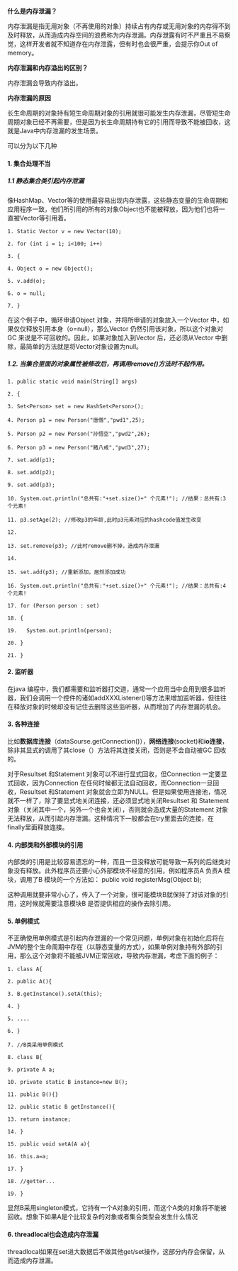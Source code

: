 **什么是内存泄漏？**

内存泄漏是指无用对象（不再使用的对象）持续占有内存或无用对象的内存得不到及时释放，从而造成内存空间的浪费称为内存泄漏。内存泄露有时不严重且不易察觉，这样开发者就不知道存在内存泄露，但有时也会很严重，会提示你Out of memory。



**内存泄漏和内存溢出的区别？**

内存泄漏会导致内存溢出。



**内存泄漏的原因**

长生命周期的对象持有短生命周期对象的引用就很可能发生内存泄漏，尽管短生命周期对象已经不再需要，但是因为长生命周期持有它的引用而导致不能被回收，这就是Java中内存泄漏的发生场景。



可以分为以下几种

#### 1. 集合处理不当

##### 1.1 静态集合类引起内存泄漏

像HashMap、Vector等的使用最容易出现内存泄露，这些静态变量的生命周期和应用程序一致，他们所引用的所有的对象Object也不能被释放，因为他们也将一直被Vector等引用着。

```
1. Static Vector v = new Vector(10); 

2. for (int i = 1; i<100; i++) 

3. { 

4. Object o = new Object(); 

5. v.add(o); 

6. o = null; 

7. } 
```



在这个例子中，循环申请Object 对象，并将所申请的对象放入一个Vector 中，如果仅仅释放引用本身（o=null），那么Vector 仍然引用该对象，所以这个对象对GC 来说是不可回收的。因此，如果对象加入到Vector 后，还必须从Vector 中删除，最简单的方法就是将Vector对象设置为null。



##### 1.2. 当集合里面的对象属性被修改后，再调用remove()方法时不起作用。

```
1. public static void main(String[] args) 

2. { 

3. Set<Person> set = new HashSet<Person>(); 

4. Person p1 = new Person("唐僧","pwd1",25); 

5. Person p2 = new Person("孙悟空","pwd2",26); 

6. Person p3 = new Person("猪八戒","pwd3",27); 

7. set.add(p1); 

8. set.add(p2); 

9. set.add(p3); 

10. System.out.println("总共有:"+set.size()+" 个元素!"); //结果：总共有:3 个元素! 

11. p3.setAge(2); //修改p3的年龄,此时p3元素对应的hashcode值发生改变 

12.  

13. set.remove(p3); //此时remove删不掉，造成内存泄漏 

14.  

15. set.add(p3); //重新添加，居然添加成功 

16. System.out.println("总共有:"+set.size()+" 个元素!"); //结果：总共有:4 个元素! 

17. for (Person person : set) 

18. { 

19.   System.out.println(person); 

20. } 

21. } 
```



#### 2. 监听器

在java 编程中，我们都需要和监听器打交道，通常一个应用当中会用到很多监听器，我们会调用一个控件的诸如addXXXListener()等方法来增加监听器，但往往在释放对象的时候却没有记住去删除这些监听器，从而增加了内存泄漏的机会。



#### 3. 各种连接

比如**数据库连接**（dataSourse.getConnection()），**网络连接**(socket)和**io连接**，除非其显式的调用了其close（）方法将其连接关闭，否则是不会自动被GC 回收的。

对于Resultset 和Statement 对象可以不进行显式回收，但Connection 一定要显式回收，因为Connection 在任何时候都无法自动回收，而Connection一旦回收，Resultset 和Statement 对象就会立即为NULL。但是如果使用连接池，情况就不一样了，除了要显式地关闭连接，还必须显式地关闭Resultset 和 Statement 对象（关闭其中一个，另外一个也会关闭），否则就会造成大量的Statement 对象无法释放，从而引起内存泄漏。这种情况下一般都会在try里面去的连接，在finally里面释放连接。



#### 4. 内部类和外部模块的引用

内部类的引用是比较容易遗忘的一种，而且一旦没释放可能导致一系列的后继类对象没有释放。此外程序员还要小心外部模块不经意的引用，例如程序员A 负责A 模块，调用了B 模块的一个方法如： public void registerMsg(Object b);

这种调用就要非常小心了，传入了一个对象，很可能模块B就保持了对该对象的引用，这时候就需要注意模块B 是否提供相应的操作去除引用。



#### 5. 单例模式

不正确使用单例模式是引起内存泄漏的一个常见问题，单例对象在初始化后将在JVM的整个生命周期中存在（以静态变量的方式），如果单例对象持有外部的引用，那么这个对象将不能被JVM正常回收，导致内存泄漏，考虑下面的例子：

```
1. class A{ 

2. public A(){ 

3. B.getInstance().setA(this); 

4. } 

5. .... 

6. } 

7. //B类采用单例模式 

8. class B{ 

9. private A a; 

10. private static B instance=new B(); 

11. public B(){} 

12. public static B getInstance(){ 

13. return instance; 

14. } 

15. public void setA(A a){ 

16. this.a=a; 

17. } 

18. //getter... 

19. }  
```

显然B采用singleton模式，它持有一个A对象的引用，而这个A类的对象将不能被回收。想象下如果A是个比较复杂的对象或者集合类型会发生什么情况



#### 6. threadlocal也会造成内存泄漏

threadlocal如果在set进大数据后不做其他get/set操作，这部分内存会保留，从而造成内存泄漏。